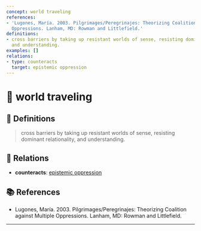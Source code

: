 ```yaml
---
concept: world traveling
references:
- 'Lugones, María. 2003. Pilgrimages/Peregrinajes: Theorizing Coalition against Multiple
  Oppressions. Lanham, MD: Rowman and Littlefield.'
definitions:
- cross barriers by taking up resistant worlds of sense, resisting dominant relationality,
  and understanding.
examples: []
relations:
- type: counteracts
  target: epistemic oppression
---
```


# 🧠 world traveling

## 📖 Definitions

> cross barriers by taking up resistant worlds of sense, resisting dominant relationality, and understanding.

## 🔗 Relations

- **counteracts**: [epistemic oppression](./epistemic-oppression.md)

## 📚 References

- Lugones, María. 2003. Pilgrimages/Peregrinajes: Theorizing Coalition against Multiple Oppressions. Lanham, MD: Rowman and Littlefield.


---

<script src="https://giscus.app/client.js"
        data-repo="natesheehan/conceptcartography"
        data-repo-id="R_kgDOPB5QiQ"
        data-category="General"
        data-category-id="DIC_kwDOPB5Qic4CsAxd"
        data-mapping="pathname"
        data-strict="0"
        data-reactions-enabled="1"
        data-emit-metadata="0"
        data-input-position="bottom"
        data-theme="catppuccin_mocha"
        data-lang="en"
        crossorigin="anonymous"
        async>
</script>
